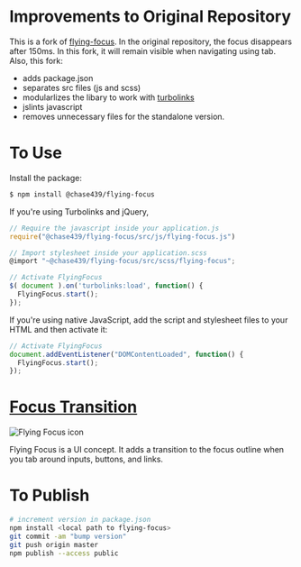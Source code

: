 # Improvements to Original Repository

This is a fork of [flying-focus](https://github.com/NV/flying-focus/). In the original repository, the focus disappears after 150ms. In this fork, it will remain visible when navigating using tab. Also, this fork:
 - adds package.json
 - separates src files (js and scss)
 - modularlizes the libary to work with [turbolinks](https://github.com/turbolinks/turbolinks)
 - jslints javascript
 - removes unnecessary files for the standalone version.

# To Use

Install the package:
```bash
$ npm install @chase439/flying-focus
```

If you're using Turbolinks and jQuery,
```javascript
// Require the javascript inside your application.js
require("@chase439/flying-focus/src/js/flying-focus.js")

// Import stylesheet inside your application.scss
@import "~@chase439/flying-focus/src/scss/flying-focus";

// Activate FlyingFocus
$( document ).on('turbolinks:load', function() {
  FlyingFocus.start();
});
```

If you're using native JavaScript, add the script and stylesheet files to your HTML and then activate it:
```javascript
// Activate FlyingFocus
document.addEventListener("DOMContentLoaded", function() {
  FlyingFocus.start();
});
```

# [Focus Transition](http://n12v.com/focus-transition/)

![Flying Focus icon](http://nv.github.io/flying-focus/chrome/icon_128.png)

Flying Focus is a UI concept. It adds a transition to the focus outline when you tab around inputs, buttons, and links.

# To Publish

```bash
# increment version in package.json
npm install <local path to flying-focus>
git commit -am "bump version"
git push origin master
npm publish --access public
```

